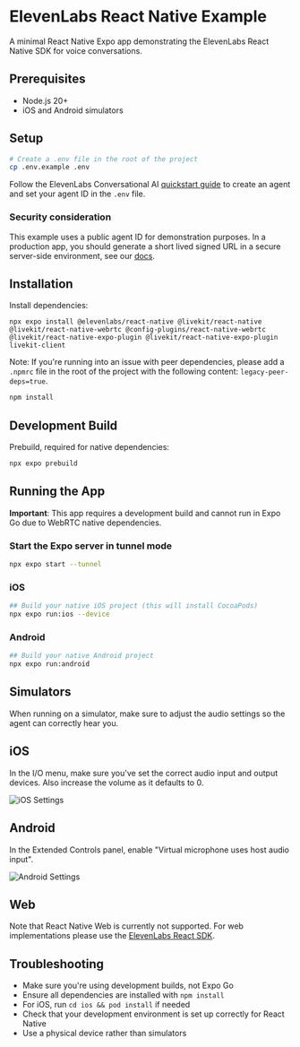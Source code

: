 # ElevenLabs React Native Example

A minimal React Native Expo app demonstrating the ElevenLabs React Native SDK for voice conversations.

## Prerequisites

- Node.js 20+
- iOS and Android simulators

## Setup

```bash
# Create a .env file in the root of the project
cp .env.example .env
```

Follow the ElevenLabs Conversational AI [quickstart guide](https://elevenlabs.io/docs/conversational-ai/quickstart) to create an agent and set your agent ID in the `.env` file.

### Security consideration

This example uses a public agent ID for demonstration purposes. In a production app, you should generate a short lived signed URL in a secure server-side environment, see our [docs](https://elevenlabs.io/docs/conversational-ai/customization/authentication).

## Installation

Install dependencies:

`npx expo install @elevenlabs/react-native @livekit/react-native @livekit/react-native-webrtc @config-plugins/react-native-webrtc @livekit/react-native-expo-plugin @livekit/react-native-expo-plugin livekit-client`

Note: If you're running into an issue with peer dependencies, please add a `.npmrc` file in the root of the project with the following content: `legacy-peer-deps=true`.

```bash
npm install
```

## Development Build

Prebuild, required for native dependencies:

```bash
npx expo prebuild
```

## Running the App

**Important**: This app requires a development build and cannot run in Expo Go due to WebRTC native dependencies.

### Start the Expo server in tunnel mode

```bash
npx expo start --tunnel
```

### iOS

```bash
## Build your native iOS project (this will install CocoaPods)
npx expo run:ios --device
```

### Android

```bash
## Build your native Android project
npx expo run:android
```

## Simulators

When running on a simulator, make sure to adjust the audio settings so the agent can correctly hear you.

## iOS

In the I/O menu, make sure you've set the correct audio input and output devices. Also increase the volume as it defaults to 0.

![iOS Settings](assets/ios-settings.png)

## Android

In the Extended Controls panel, enable "Virtual microphone uses host audio input".

![Android Settings](assets/android-settings.png)

## Web

Note that React Native Web is currently not supported. For web implementations please use the [ElevenLabs React SDK](https://elevenlabs.io/docs/conversational-ai/libraries/react).

## Troubleshooting

- Make sure you're using development builds, not Expo Go
- Ensure all dependencies are installed with `npm install`
- For iOS, run `cd ios && pod install` if needed
- Check that your development environment is set up correctly for React Native
- Use a physical device rather than simulators
